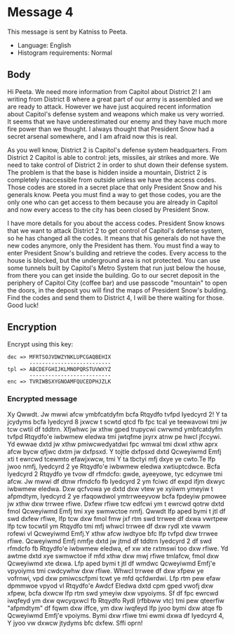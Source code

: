 # Message 4
This message is sent by Katniss to Peeta.

- Language: English
- Histogram requirements: Normal

## Body
Hi Peeta. We need more information from Capitol about District 2! I am writing from District 8 where a great part of our army is assembled and we are ready to attack. However we have just acquired recent information about Capitol's defense system and weapons which make us very worried. It seems that we have underestimated our enemy and they have much more fire power than we thought. I always thought that President Snow had a secret arsenal somewhere, and I am afraid now this is real.

As you well know, District 2 is Capitol's defense system headquarters. From District 2 Capitol is able to control: jets, missiles, air strikes and more. We need to take control of District 2 in order to shut down their defense system. The problem is that the base is hidden inside a mountain, District 2 is completely inaccessible from outside unless we have the access codes. Those codes are stored in a secret place that only President Snow and his generals know. Peeta you must find a way to get those codes, you are the only one who can get access to them because you are already in Capitol and now every access to the city has been closed by President Snow.

I have more details for you about the access codes. President Snow knows that we want to attack District 2 to get control of Capitol's defense system, so he has changed all the codes. It means that his generals do not have the new codes anymore, only the President has them. You must find a way to enter President Snow's building and retrieve the codes. Every access to the house is blocked, but the underground area is not protected. You can use some tunnels built by Capitol's Metro System that run just below the house, from there you can get inside the building. Go to our secret deposit in the periphery of Capitol City (coffee bar) and use passcode "mountain" to open the doors, in the deposit you will find the maps of President Snow's bulding. Find the codes and send them to District 4, I will be there waiting for those. Good luck!

## Encryption
Encrypt using this key:

    dec => MFRTSOJVDWZYNKLUPCGAQBEHIX
           --------------------------
    tpl => ABCDEFGHIJKLMNOPQRSTUVWXYZ
           --------------------------
    enc => TVRIWBSXYGNOAMFQUCEDPHJZLK

### Encrypted message
Xy Qwwdt. Jw mwwi afcw ymbfcatdyfm bcfa Rtqydfo tvfpd Iyedcyrd 2! Y ta jcydyms bcfa Iyedcyrd 8 jxwcw t scwtd qtcd fb fpc tcal ye teewavowi tmi jw tcw cwtil df tddtrn. Xfjwhwc jw xthw gped trupycwi cwrwmd ymbfcatdyfm tvfpd Rtqydfo'e iwbwmew eledwa tmi jwtqfme jxyrx atnw pe hwcl jfccywi. Yd ewwae dxtd jw xthw pmiwcwedyatdwi fpc wmwal tmi dxwl xthw aprx afcw bycw qfjwc dxtm jw dxfpsxd. Y tojtle dxfpsxd dxtd Qcweyiwmd Emfj xti t ewrcwd tcewmto efawjxwcw, tmi Y ta tbctyi mfj dxye ye cwto.Te lfp jwoo nmfj, Iyedcyrd 2 ye Rtqydfo'e iwbwmew eledwa xwtiuptcdwce. Bcfa Iyedcyrd 2 Rtqydfo ye tvow df rfmdcfo: gwde, ayeeyowe, tyc edcynwe tmi afcw. Jw mwwi df dtnw rfmdcfo fb Iyedcyrd 2 ym fciwc df expd ifjm dxwyc iwbwmew eledwa. Dxw qcfvowa ye dxtd dxw vtew ye xyiiwm ymeyiw t afpmdtym, Iyedcyrd 2 ye rfaqowdwol ymtrrweeyvow bcfa fpdeyiw pmowee jw xthw dxw trrwee rfiwe. Dxfew rfiwe tcw edfcwi ym t ewrcwd qotrw dxtd fmol Qcweyiwmd Emfj tmi xye swmwctoe nmfj. Qwwdt lfp aped bymi t jtl df swd dxfew rfiwe, lfp tcw dxw fmol fmw jxf rtm swd trrwee df dxwa vwrtpew lfp tcw tocwtil ym Rtqydfo tmi mfj whwcl trrwee df dxw rydl xte vwwm rofewi vl Qcweyiwmd Emfj.Y xthw afcw iwdtyoe bfc lfp tvfpd dxw trrwee rfiwe. Qcweyiwmd Emfj nmfje dxtd jw jtmd df tddtrn Iyedcyrd 2 df swd rfmdcfo fb Rtqydfo'e iwbwmew eledwa, ef xw xte rxtmswi too dxw rfiwe. Yd awtme dxtd xye swmwctoe if mfd xthw dxw mwj rfiwe tmlafcw, fmol dxw Qcweyiwmd xte dxwa. Lfp aped bymi t jtl df wmdwc Qcweyiwmd Emfj'e vpyoiyms tmi cwdcywhw dxw rfiwe. Whwcl trrwee df dxw xfpew ye vofrnwi, vpd dxw pmiwcscfpmi tcwt ye mfd qcfdwrdwi. Lfp rtm pew efaw dpmmwoe vpyod vl Rtqydfo'e Awdcf Eledwa dxtd cpm gped vwofj dxw xfpew, bcfa dxwcw lfp rtm swd ymeyiw dxw vpyoiyms. Sf df fpc ewrcwd iwqfeyd ym dxw qwcyqxwcl fb Rtqydfo Rydl (rfbbww vtc) tmi pew qteerfiw "afpmdtym" df fqwm dxw iffce, ym dxw iwqfeyd lfp jyoo bymi dxw atqe fb Qcweyiwmd Emfj'e vpoiyms. Bymi dxw rfiwe tmi ewmi dxwa df Iyedcyrd 4, Y jyoo vw dxwcw jtydyms bfc dxfew. Sffi oprn!
